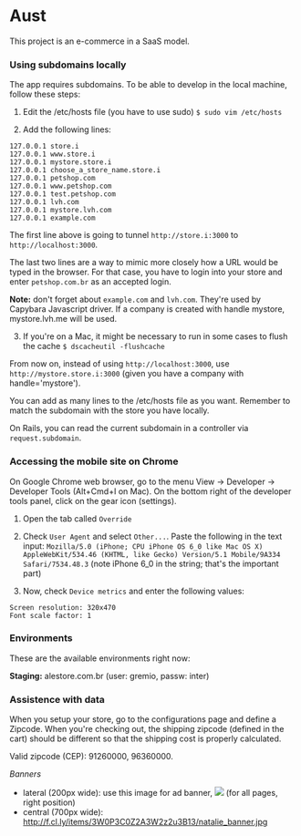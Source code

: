 # Aust

This project is an e-commerce in a SaaS model.

### Using subdomains locally

The app requires subdomains. To be able to develop in the local machine, follow
these steps:

  1. Edit the /etc/hosts file (you have to use sudo) `$ sudo vim /etc/hosts`

  2. Add the following lines:
  ````
  127.0.0.1 store.i
  127.0.0.1 www.store.i
  127.0.0.1 mystore.store.i
  127.0.0.1 choose_a_store_name.store.i
  127.0.0.1 petshop.com
  127.0.0.1 www.petshop.com
  127.0.0.1 test.petshop.com
  127.0.0.1 lvh.com
  127.0.0.1 mystore.lvh.com
  127.0.0.1 example.com
  ````

  The first line above is going to tunnel `http://store.i:3000` to `http://localhost:3000`.

  The last two lines are a way to mimic more closely how a URL would be typed in the browser. For that case, you have to login into your store and enter `petshop.com.br` as an accepted login.

  **Note:** don't forget about `example.com` and `lvh.com`. They're used by Capybara Javascript driver. If a company is created with handle mystore, mystore.lvh.me will be used.

  3. If you're on a Mac, it might be necessary to run in some cases to flush the cache `$ dscacheutil -flushcache`

From now on, instead of using `http://localhost:3000`, use
`http://mystore.store.i:3000` (given you have a company with handle='mystore').

You can add as many lines to the /etc/hosts file as you want. Remember to match
the subdomain with the store you have locally.

On Rails, you can read the current subdomain in a controller via
`request.subdomain`.


### Accessing the mobile site on Chrome

On Google Chrome web browser, go to the menu View -> Developer -> Developer
Tools (Alt+Cmd+I on Mac). On the bottom right of the developer tools panel,
click on the gear icon (settings).

  1. Open the tab called `Override`

  2. Check `User Agent` and select `Other...`. Paste the following in the text
input:
  `Mozilla/5.0 (iPhone; CPU iPhone OS 6_0 like Mac OS X) AppleWebKit/534.46 (KHTML, like Gecko) Version/5.1 Mobile/9A334 Safari/7534.48.3` (note iPhone 6_0 in the string; that's the important part)

  3. Now, check `Device metrics` and enter the following values:
  ````
  Screen resolution: 320x470
  Font scale factor: 1
  ````


### Environments

These are the available environments right now:

**Staging:** alestore.com.br (user: gremio, passw: inter)



### Assistence with data

When you setup your store, go to the configurations page and define a Zipcode. When you're checking out, the shipping zipcode (defined in the cart) should be different so that the shipping cost is properly calculated.

Valid zipcode (CEP): 91260000, 96360000.

*Banners*

* lateral (200px wide): use this image for ad banner, ![](http://f.cl.ly/items/232c123s361Y2r2m0r3O/banner_side_1_200x.jpg) (for all pages, right position)
* central (700px wide): http://f.cl.ly/items/3W0P3C0Z2A3W2z2u3B13/natalie_banner.jpg
